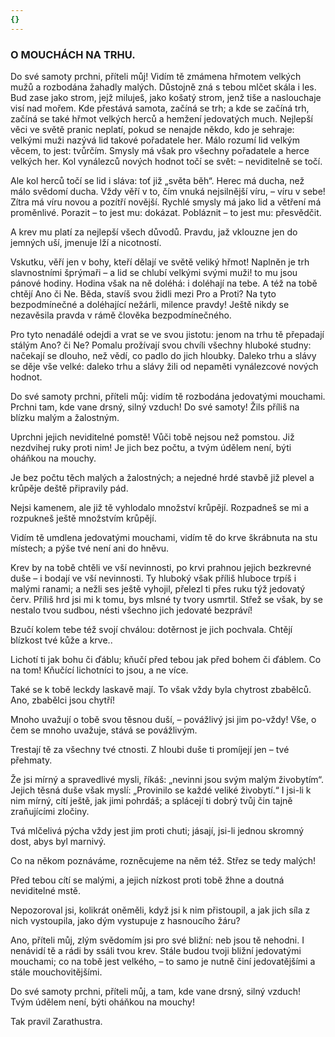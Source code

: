 ```yaml
---
{}
---
```


### O MOUCHÁCH NA TRHU.

Do své samoty prchni, příteli můj! Vidím tě zmámena hřmotem velkých mužů a rozbodána žahadly malých. Důstojně zná s tebou mlčet skála i les. Bud zase jako strom, jejž miluješ, jako košatý strom, jenž tiše a naslouchaje visí nad mořem. Kde přestává samota, začíná se trh; a kde se začíná trh, začíná se také hřmot velkých herců a hemžení jedovatých much. Nejlepší věci ve světě pranic neplatí, pokud se nenajde někdo, kdo je sehraje: velkými muži nazývá lid takové pořadatele her. Málo rozumí lid velkým věcem, to jest: tvůrčím. Smysly má však pro všechny pořadatele a herce velkých her. Kol vynálezců nových hodnot točí se svět: – neviditelně se točí.

Ale kol herců točí se lid i sláva: toť již „světa běh“. Herec má ducha, než málo svědomí ducha. Vždy věří v to, čím vnuká nejsilnější víru, – víru v sebe! Zítra má víru novou a pozítří novější. Rychlé smysly má jako lid a větření má proměnlivé. Porazit – to jest mu: dokázat. Pobláznit – to jest mu: přesvědčit.

A krev mu platí za nejlepší všech důvodů. Pravdu, jaž vklouzne jen do jemných uší, jmenuje lží a nicotností.

Vskutku, věří jen v bohy, kteří dělají ve světě veliký hřmot! Naplněn je trh slavnostními šprýmaři – a lid se chlubí velkými svými muži! to mu jsou pánové hodiny. Hodina však na ně doléhá: i doléhají na tebe. A též na tobě chtějí Ano či Ne. Běda, stavíš svou židli mezi Pro a Proti? Na tyto bezpodmínečné a doléhající nežárli, milence pravdy! Ještě nikdy se nezavěsila pravda v rámě člověka bezpodmínečného.

Pro tyto nenadálé odejdi a vrat se ve svou jistotu: jenom na trhu tě přepadají stálým Ano? či Ne? Pomalu prožívají svou chvíli všechny hluboké studny: načekají se dlouho, než vědí, co padlo do jich hloubky. Daleko trhu a slávy se děje vše velké: daleko trhu a slávy žili od nepaměti vynálezcové nových hodnot.

Do své samoty prchni, příteli můj: vidím tě rozbodána jedovatými mouchami. Prchni tam, kde vane drsný, silný vzduch! Do své samoty! Žils příliš na blízku malým a žalostným.

Uprchni jejich neviditelné pomstě! Vůči tobě nejsou než pomstou. Již nezdvihej ruky proti nim! Je jich bez počtu, a tvým údělem není, býti oháňkou na mouchy.

Je bez počtu těch malých a žalostných; a nejedné hrdé stavbě již plevel a krůpěje deště připravily pád. 

Nejsi kamenem, ale již tě vyhlodalo množství krůpějí. Rozpadneš se mi a rozpukneš ještě množstvím krůpějí. 

Vidím tě umdlena jedovatými mouchami, vidím tě do krve škrábnuta na stu místech; a pýše tvé není ani do hněvu.

Krev by na tobě chtěli ve vší nevinnosti, po krvi prahnou jejich bezkrevné duše – i bodají ve vší nevinnosti. Ty hluboký však příliš hluboce trpíš i malými ranami; a nežli ses ještě vyhojil, přelezl ti přes ruku týž jedovatý červ. Příliš hrd jsi mi k tomu, bys mlsné ty tvory usmrtil. Střež se však, by se nestalo tvou sudbou, nésti všechno jich jedovaté bezpráví!

Bzučí kolem tebe též svojí chválou: dotěrnost je jich pochvala. Chtějí blízkost tvé kůže a krve..

Lichotí ti jak bohu či ďáblu; kňučí před tebou jak před bohem či ďáblem. Co na tom! Kňučící lichotníci to jsou, a ne více.

Také se k tobě leckdy laskavě mají. To však vždy byla chytrost zbabělců. Ano, zbabělci jsou chytří!

Mnoho uvažují o tobě svou těsnou duší, – povážlivý jsi jim po-vždy! Vše, o čem se mnoho uvažuje, stává se povážlivým.

Trestají tě za všechny tvé ctnosti. Z hloubi duše ti promíjejí jen – tvé přehmaty. 

Že jsi mírný a spravedlivé mysli, říkáš: „nevinni jsou svým malým živobytím“. Jejich těsná duše však myslí: „Provinilo se každé veliké živobytí.“ I jsi-li k nim mírný, cítí ještě, jak jimi pohrdáš; a splácejí ti dobrý tvůj čin tajně zraňujícími zločiny.

Tvá mlčelivá pýcha vždy jest jim proti chuti; jásají, jsi-li jednou skromný dost, abys byl marnivý.

Co na někom poznáváme, rozněcujeme na něm též. Střez se tedy malých!

Před tebou cítí se malými, a jejich nízkost proti tobě žhne a doutná neviditelné mstě. 

Nepozoroval jsi, kolikrát oněměli, když jsi k nim přistoupil, a jak jich síla z nich vystoupila, jako dým vystupuje z hasnoucího žáru?

Ano, příteli můj, zlým svědomím jsi pro své bližní: neb jsou tě nehodni. I nenávidí tě a rádi by ssáli tvou krev. Stále budou tvoji bližní jedovatými mouchami; co na tobě jest velkého, – to samo je nutně činí jedovatějšími a stále mouchovitějšími.

Do své samoty prchni, příteli můj, a tam, kde vane drsný, silný vzduch! Tvým údělem není, býti oháňkou na mouchy!

  

Tak pravil Zarathustra.
